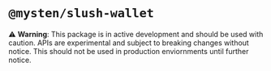 # `@mysten/slush-wallet`

⚠️ **Warning**: This package is in active development and should be used with caution. APIs are
experimental and subject to breaking changes without notice. This should not be used in production
enviornments until further notice.
